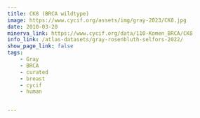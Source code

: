```yaml
---
title: CK8 (BRCA wildtype)
image: https://www.cycif.org/assets/img/gray-2023/CK8.jpg
date: 2010-03-20
minerva_link: https://www.cycif.org/data/110-Komen_BRCA/CK8
info_link: /atlas-datasets/gray-rosenbluth-selfors-2022/
show_page_link: false
tags:
    - Gray
    - BRCA
    - curated
    - breast
    - cycif
    - human


---
```


